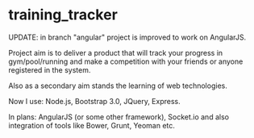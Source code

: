 # training_tracker

UPDATE: in branch "angular" project is improved to work on AngularJS.

Project aim is to deliver a product that will track your progress in gym/pool/running and make a competition with your friends or anyone registered in the system.

Also as a secondary aim stands the learning of web technologies.

Now I use: Node.js, Bootstrap 3.0, JQuery, Express.

In plans: AngularJS (or some other framework), Socket.io and also integration of tools like Bower, Grunt, Yeoman etc.


